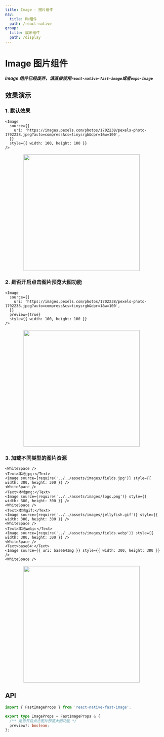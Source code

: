 ```yaml
---
title: Image - 图片组件
nav:
  title: RN组件
  path: /react-native
group:
  title: 展示组件
  path: /display
---
```


# Image 图片组件

**_Image 组件已经废弃，请直接使用`react-native-fast-image`或者`expo-image`_**

## 效果演示

### 1. 默认效果

```tsx | pure
<Image
  source={{
    uri: 'https://images.pexels.com/photos/1702238/pexels-photo-1702238.jpeg?auto=compress&cs=tinysrgb&dpr=1&w=100',
  }}
  style={{ width: 100, height: 100 }}
/>
```

<center>
  <figure>
    <img
      src="https://td-dev-public.oss-cn-hangzhou.aliyuncs.com/maoyes-app/1643176929385118436.gif"
      style="width: 375px; margin-right: 10px; border: 1px solid #ddd;"
    />
  </figure>
</center>

### 2. 是否开启点击图片预览大图功能

```tsx | pure
<Image
  source={{
    uri: 'https://images.pexels.com/photos/1702238/pexels-photo-1702238.jpeg?auto=compress&cs=tinysrgb&dpr=1&w=100',
  }}
  preview={true}
  style={{ width: 100, height: 100 }}
/>
```

<center>
  <figure>
    <img
      src="https://td-dev-public.oss-cn-hangzhou.aliyuncs.com/maoyes-app/1643177163934025262.gif"
      style="width: 375px; margin-right: 10px; border: 1px solid #ddd;"
    />
  </figure>
</center>

### 3. 加载不同类型的图片资源

```tsx | pure
<WhiteSpace />
<Text>本地jpg:</Text>
<Image source={require('../../assets/images/fields.jpg')} style={{ width: 300, height: 300 }} />
<WhiteSpace />
<Text>本地png:</Text>
<Image source={require('../../assets/images/logo.png')} style={{ width: 300, height: 300 }} />
<WhiteSpace />
<Text>本地gif:</Text>
<Image source={require('../../assets/images/jellyfish.gif')} style={{ width: 300, height: 300 }} />
<WhiteSpace />
<Text>本地webp:</Text>
<Image source={require('../../assets/images/fields.webp')} style={{ width: 300, height: 300 }} />
<WhiteSpace />
<Text>base64:</Text>
<Image source={{ uri: base64Img }} style={{ width: 300, height: 300 }} />
<WhiteSpace />
```

<center>
  <figure>
    <img
      src="https://td-dev-public.oss-cn-hangzhou.aliyuncs.com/maoyes-app/1643177329608859374.gif"
      style="width: 375px; margin-right: 10px; border: 1px solid #ddd;"
    />
  </figure>
</center>

## API

```ts
import { FastImageProps } from 'react-native-fast-image';

export type ImageProps = FastImageProps & {
  /** 是否开启点击图片预览大图功能 */
  preview?: boolean;
};
```
